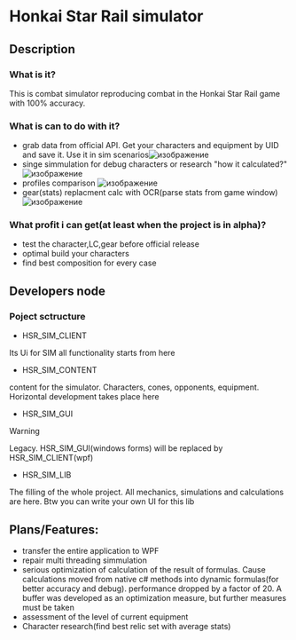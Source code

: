 # Honkai Star Rail simulator
## Description
### What is it?

This is combat simulator reproducing combat in the Honkai Star Rail game with 100% accuracy.

### What is can to do with it?
- grab data from official API. Get your characters and equipment by UID and save it. Use it in sim scenarios![изображение](https://github.com/YakudzaKY/HSR_SIM/assets/110550702/d9c98881-9136-4f88-b02c-614527654b7d)
- singe simmulation for debug characters or research "how it calculated?"![изображение](https://github.com/YakudzaKY/HSR_SIM/assets/110550702/ce664f2b-c6ee-4ad0-b1b6-53e801175b8a)
- profiles comparison ![изображение](https://github.com/YakudzaKY/HSR_SIM/assets/110550702/80eadeb5-5b80-4301-a29d-3b7e18f1715e)
- gear(stats) replacment calc with OCR(parse stats from game window) ![изображение](https://github.com/YakudzaKY/HSR_SIM/assets/110550702/5833ec15-dc22-4b97-be72-a4a608d00df0)


### What profit i can get(at least when the project is in alpha)?
- test the character,LC,gear before official release
- optimal build your characters
- find best composition for every case

## Developers node
### Poject sctructure
* HSR_SIM_CLIENT


Its Ui for SIM all functionality starts from here

* HSR_SIM_CONTENT

content for the simulator. Characters, cones, opponents, equipment. Horizontal development takes place here
* HSR_SIM_GUI
  
> [!WARNING]
> Legacy. HSR_SIM_GUI(windows forms) will be replaced by HSR_SIM_CLIENT(wpf)

* HSR_SIM_LIB
  
The filling of the whole project. All mechanics, simulations and calculations are here. Btw you can write your own UI for this lib




## Plans/Features:
- transfer the entire application to WPF
- repair multi threading simmulation
- serious optimization of calculation of the result of formulas. Cause calculations moved from native c# methods into dynamic formulas(for better accuracy and debug). performance dropped by a factor of 20. A buffer was developed as an optimization measure, but further measures must be taken
- assessment of the level of current equipment
- Character research(find best relic set with average stats)

